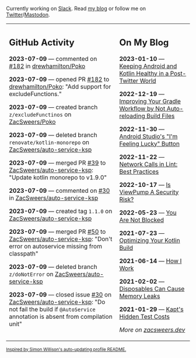 Currently working on [Slack](https://slack.com/). Read [my blog](https://zacsweers.dev/) or follow me on [Twitter](https://twitter.com/ZacSweers)/[Mastodon](https://hachyderm.io/@ZacSweers).

<table><tr><td valign="top" width="60%">

## GitHub Activity
<!-- githubActivity starts -->
**2023-07-09** — commented on [#182](https://github.com/drewhamilton/Poko/pull/182#issuecomment-1627830221) in [drewhamilton/Poko](https://github.com/drewhamilton/Poko)

**2023-07-09** — opened PR [#182](https://github.com/drewhamilton/Poko/pull/182) to [drewhamilton/Poko](https://github.com/drewhamilton/Poko): "Add support for excludeFunctions."

**2023-07-09** — created branch `z/excludeFunctinos` on [ZacSweers/Poko](https://github.com/ZacSweers/Poko)

**2023-07-09** — deleted branch `renovate/kotlin-monorepo` on [ZacSweers/auto-service-ksp](https://github.com/ZacSweers/auto-service-ksp)

**2023-07-09** — merged PR [#39](https://github.com/ZacSweers/auto-service-ksp/pull/39) to [ZacSweers/auto-service-ksp](https://github.com/ZacSweers/auto-service-ksp): "Update kotlin monorepo to v1.9.0"

**2023-07-09** — commented on [#30](https://github.com/ZacSweers/auto-service-ksp/issues/30#issuecomment-1627808013) in [ZacSweers/auto-service-ksp](https://github.com/ZacSweers/auto-service-ksp)

**2023-07-09** — created tag `1.1.0` on [ZacSweers/auto-service-ksp](https://github.com/ZacSweers/auto-service-ksp)

**2023-07-09** — merged PR [#50](https://github.com/ZacSweers/auto-service-ksp/pull/50) to [ZacSweers/auto-service-ksp](https://github.com/ZacSweers/auto-service-ksp): "Don't error on autoservice missing from classpath"

**2023-07-09** — deleted branch `z/doNotError` on [ZacSweers/auto-service-ksp](https://github.com/ZacSweers/auto-service-ksp)

**2023-07-09** — closed issue [#30](https://github.com/ZacSweers/auto-service-ksp/issues/30) on [ZacSweers/auto-service-ksp](https://github.com/ZacSweers/auto-service-ksp): "Do not fail the build if `@AutoService` annotation is absent from compilation unit"
<!-- githubActivity ends -->
</td><td valign="top" width="40%">

## On My Blog
<!-- blog starts -->
**2023-01-10** — [Keeping Android and Kotlin Healthy in a Post-Twitter World](https://www.zacsweers.dev/keeping-android-healthy/)

**2022-12-19** — [Improving Your Gradle Workflow by Not Auto-reloading Build Files](https://www.zacsweers.dev/improving-your-workflow-by-not-auto-reloading-build-files/)

**2022-11-30** — [Android Studio's "I'm Feeling Lucky" Button](https://www.zacsweers.dev/android-studios-im-feeling-lucky-button/)

**2022-11-22** — [Network Calls in Lint: Best Practices](https://www.zacsweers.dev/network-calls-in-lint-best-practices/)

**2022-10-17** — [Is ViewPump A Security Risk?](https://www.zacsweers.dev/is-viewpump-a-security-risk/)

**2022-05-23** — [You Are Not Blocked](https://www.zacsweers.dev/you-are-not-blocked/)

**2021-07-23** — [Optimizing Your Kotlin Build](https://www.zacsweers.dev/optimizing-your-kotlin-build/)

**2021-06-14** — [How I Work](https://www.zacsweers.dev/how-i-work/)

**2021-02-02** — [Disposables Can Cause Memory Leaks](https://www.zacsweers.dev/disposables-can-cause-memory-leaks/)

**2021-01-29** — [Kapt's Hidden Test Costs](https://www.zacsweers.dev/kapts-hidden-test-costs/)
<!-- blog ends -->
_More on [zacsweers.dev](https://zacsweers.dev/)_
</td></tr></table>

<sub><a href="https://simonwillison.net/2020/Jul/10/self-updating-profile-readme/">Inspired by Simon Willison's auto-updating profile README.</a></sub>